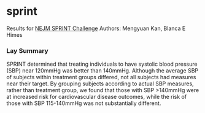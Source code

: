 sprint
======
Results for [NEJM SPRINT Challenge](https://challenge.nejm.org/pages/home)
Authors: Mengyuan Kan, Blanca E Himes

### Lay Summary
SPRINT determined that treating individuals to have systolic blood pressure (SBP) near 120mmHg was better than 140mmHg. Although the average SBP of subjects within treatment groups differed, not all subjects had measures near their target. By grouping subjects according to actual SBP measures, rather than treatment group, we found that those with SBP >140mmHg were at increased risk for cardiovascular disease outcomes, while the risk of those with SBP 115-140mmHg was not substantially different.
